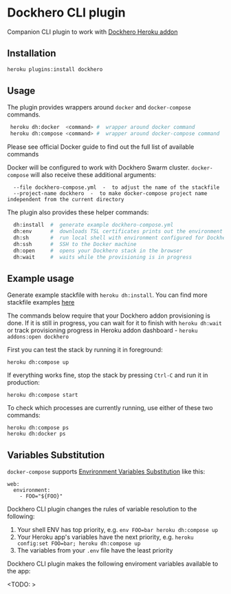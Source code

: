 # Dockhero CLI plugin

Companion CLI plugin to work with [Dockhero Heroku addon](https://elements.heroku.com/addons/dockhero)

## Installation

```bash
heroku plugins:install dockhero
``` 

## Usage

The plugin provides wrappers around `docker` and `docker-compose` commands.

```bash
 heroku dh:docker  <command> #  wrapper around docker command
 heroku dh:compose <command> #  wrapper around docker-compose command
```

Please see official Docker guide to find out the full list of available commands

Docker will be configured to work with Dockhero Swarm cluster. `docker-compose` will also receive these additional arguments:
```
  --file dockhero-compose.yml  -  to adjust the name of the stackfile
  --project-name dockhero  -  to make docker-compose project name independent from the current directory
 ```

The plugin also provides these helper commands:

```bash
  dh:install  #  generate example dockhero-compose.yml
  dh:env      #  downloads TSL certificates prints out the environment variables to work with Dockhero Swarm
  dh:sh       #  run local shell with environment configured for Dockhero Swarm
  dh:ssh      #  SSH to the Docker machine
  dh:open     #  opens your Dockhero stack in the browser
  dh:wait     #  waits while the provisioning is in progress
```

## Example usage

Generate example stackfile with `heroku dh:install`. 
You can find more stackfile examples [here](https://github.com/cloudcastle/dockhero-docs/tree/master/examples)

The commands below require that your Dockhero addon provisioning is done. If it is still in progress, you can wait for it to finish with `heroku dh:wait` or track provisioning progress in Heroku addon dashboard - `heroku addons:open dockhero`
 
First you can test the stack by running it in foreground:

```
heroku dh:compose up
```

If everything works fine, stop the stack by pressing `Ctrl-C` and run it in production:

```
heroku dh:compose start
```

To check which processes are currently running, use either of these two commands:

```
heroku dh:compose ps
heroku dh:docker ps
```

## Variables Substitution

`docker-compose` supports [Envrironment Variables Substitution](https://docs.docker.com/compose/environment-variables/) like this:

```
web:
  environment:
    - FOO="${FOO}"
```

Dockhero CLI plugin changes the rules of variable resolution to the following:

1. Your shell ENV has top priority, e.g. `env FOO=bar heroku dh:compose up`
2. Your Heroku app's variables have the next priority, e.g. `heroku config:set FOO=bar; heroku dh:compose up`
3. The variables from your `.env` file have the least priority

Dockhero CLI plugin makes the following enviroment variables available to the app:

<TODO: >

